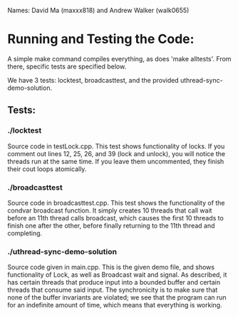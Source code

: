 Names: David Ma (maxxx818) and Andrew Walker (walk0655)

# Running and Testing the Code:
A simple make command compiles everything, as does 'make alltests'. From there, specific tests are specified below.

We have 3 tests: locktest, broadcasttest, and the provided uthread-sync-demo-solution.

## Tests:
### ./locktest
Source code in testLock.cpp.
This test shows functionality of locks. If you comment out lines 12, 25, 26, and 39 (lock and unlock), you will notice the threads run at the same time. 
If you leave them uncommented, they finish their cout loops atomically. 

### ./broadcasttest
Source code in broadcasttest.cpp.
This test shows the functionality of the condvar broadcast function. It simply creates 10 threads that call wait before an 11th thread calls broadcast, which causes the first 
10 threads to finish one after the other, before finally returning to the 11th thread and completing. 

### ./uthread-sync-demo-solution
Source code given in main.cpp.
This is the given demo file, and shows functionality of Lock, as well as Broadcast wait and signal. As described, it has certain threads that produce input into a bounded buffer
and certain threads that consume said input. The synchronicity is to make sure that none of the buffer invariants are violated; we see that the program can run for an indefinite 
amount of time, which means that everything is working. 
